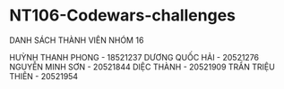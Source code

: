 # NT106-Codewars-challenges

DANH SÁCH THÀNH VIÊN NHÓM 16 

HUỲNH THANH PHONG - 18521237
DƯƠNG QUỐC HẢI - 20521276
NGUYỄN MINH SƠN - 20521844
DIỆC THÀNH - 20521909
TRẦN TRIỆU THIÊN - 20521954
